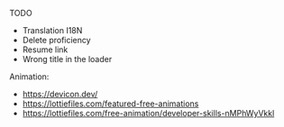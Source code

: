 TODO
- Translation I18N
- Delete proficiency
- Resume link
- Wrong title in the loader


Animation:
- https://devicon.dev/
- https://lottiefiles.com/featured-free-animations
- https://lottiefiles.com/free-animation/developer-skills-nMPhWyVkkl